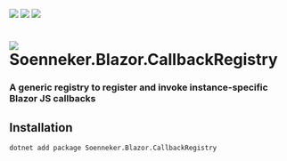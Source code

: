 ﻿[![](https://img.shields.io/nuget/v/soenneker.blazor.callbackregistry.svg?style=for-the-badge)](https://www.nuget.org/packages/soenneker.blazor.callbackregistry/)
[![](https://img.shields.io/github/actions/workflow/status/soenneker/soenneker.blazor.callbackregistry/publish-package.yml?style=for-the-badge)](https://github.com/soenneker/soenneker.blazor.callbackregistry/actions/workflows/publish-package.yml)
[![](https://img.shields.io/nuget/dt/soenneker.blazor.callbackregistry.svg?style=for-the-badge)](https://www.nuget.org/packages/soenneker.blazor.callbackregistry/)

# ![](https://user-images.githubusercontent.com/4441470/224455560-91ed3ee7-f510-4041-a8d2-3fc093025112.png) Soenneker.Blazor.CallbackRegistry
### A generic registry to register and invoke instance-specific Blazor JS callbacks

## Installation

```
dotnet add package Soenneker.Blazor.CallbackRegistry
```
